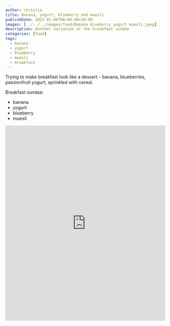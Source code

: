 ```yaml
---
author: christie
title: Banana, yogurt, blueberry and muesli
publishDate: 2022-01-06T08:00:00+10:00
images: [../../../images/food/Banana blueberry yogurt muesli.jpeg]
description: Another variation of the breakfast sundae
categories: [food]
tags:
  - banana
  - yogurt
  - blueberry
  - muesli
  - breakfast
---
```

Trying to make breakfast look like a dessert - banana, blueberries, passionfruit yogurt, sprinkled with cereal.

Breakfast sundae:

- banana
- yogurt
- blueberry
- muesli

<iframe src="https://www.facebook.com/plugins/post.php?href=https%3A%2F%2Fwww.facebook.com%2Fchris1.tham%2Fposts%2Fpfbid02w4nUEn8TuCsdqcK3bR74Hk8HqkeRJSyMAF34eicM2RbDL6NKKWy1o35wxGgUzxNYl&show_text=true&width=500" width="500" height="610" style="border:none;overflow:hidden" scrolling="no" frameborder="0" allowfullscreen="true" allow="autoplay; clipboard-write; encrypted-media; picture-in-picture; web-share"></iframe>

